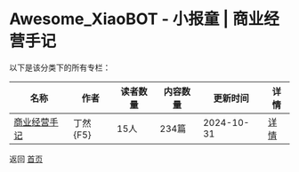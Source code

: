 # Awesome_XiaoBOT - 小报童 | 商业经营手记

以下是该分类下的所有专栏：

| 名称 | 作者 | 读者数量 | 内容数量 | 更新时间 | 详情 |
|------|------|----------|----------|----------|------|
| [商业经营手记](https://xiaobot.net/p/007?refer=9c3f1c95-a052-465a-9902-f6d75080262a) | 丁然{F5} | 15人 | 234篇 |  2024-10-31 | [详情](data/007.md) |


返回 [首页](../README.md)
